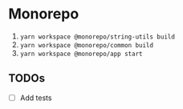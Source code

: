 # Monorepo

1. `yarn workspace @monorepo/string-utils build`
2. `yarn workspace @monorepo/common build`
3. `yarn workspace @monorepo/app start`

## TODOs

- [ ] Add tests
